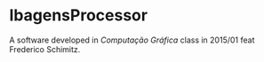 # IbagensProcessor
A software developed in _Computação Gráfica_ class in 2015/01 feat Frederico Schimitz. 

